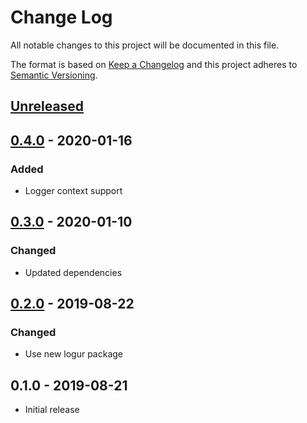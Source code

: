 # Change Log


All notable changes to this project will be documented in this file.

The format is based on [Keep a Changelog](http://keepachangelog.com/en/1.0.0/)
and this project adheres to [Semantic Versioning](http://semver.org/spec/v2.0.0.html).


## [Unreleased]


## [0.4.0] - 2020-01-16

### Added

- Logger context support


## [0.3.0] - 2020-01-10

### Changed

- Updated dependencies


## [0.2.0] - 2019-08-22

### Changed

- Use new logur package


## 0.1.0 - 2019-08-21

- Initial release


[Unreleased]: https://github.com/logur/adapter-hclog/compare/v0.4.0...HEAD
[0.4.0]: https://github.com/logur/adapter-hclog/compare/v0.3.0...v0.4.0
[0.3.0]: https://github.com/logur/adapter-hclog/compare/v0.2.0...v0.3.0
[0.2.0]: https://github.com/logur/adapter-hclog/compare/v0.1.0...v0.2.0
